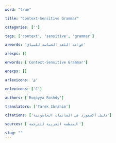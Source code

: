 ```yaml
---
word: "true"

title: "Context-Sensitive Grammar"

categories: ['']

tags: ['context', 'sensitive', 'grammar']

arwords: 'قواعد اللغة الحساسة للسياق'

arexps: []

enwords: ['Context-Sensitive Grammar']

enexps: []

arlexicons: 'ق'

enlexicons: ['C']

authors: ['Ruqayya Roshdy']

translators: ['Tarek Ibrahim']

citations: ['دليل أكسفورد في السانيات الحاسوبية']

sources: ['المنظمة العربية للترجمة']

slug: ""
---
```

